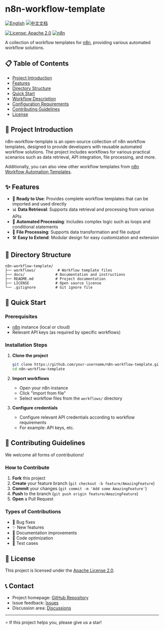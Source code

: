 # n8n-workflow-template

[![English](https://img.shields.io/badge/English-Click-yellow)](README.md)
[![中文文档](https://img.shields.io/badge/中文文档-点击查看-orange)](README-zh.md)

[![License: Apache 2.0](https://img.shields.io/badge/License-Apache%202.0-blue.svg)](https://opensource.org/licenses/Apache-2.0)
[![n8n](https://img.shields.io/badge/n8n-Workflow%20Template-green.svg)](https://n8n.io/)

A collection of workflow templates for [n8n](https://n8n.io/), providing various automated workflow solutions.

## 📋 Table of Contents

- [Project Introduction](#project-introduction)
- [Features](#features)
- [Directory Structure](#directory-structure)
- [Quick Start](#quick-start)
- [Workflow Description](#workflow-description)
- [Configuration Requirements](#configuration-requirements)
- [Contributing Guidelines](#contributing-guidelines)
- [License](#license)

## 🎯 Project Introduction

n8n-workflow-template is an open-source collection of n8n workflow templates, designed to provide developers with reusable automated workflow solutions. The project includes workflows for various practical scenarios such as data retrieval, API integration, file processing, and more.

Additionally, you can also view other workflow templates from [n8n Workflow Automation Templates](https://n8n.io/workflows/?utm_source=n8n_app&utm_medium=template_library).

## ✨ Features

- 🚀 **Ready to Use**: Provides complete workflow templates that can be imported and used directly
- 📊 **Data Retrieval**: Supports data retrieval and processing from various APIs
- 🔄 **Automated Processing**: Includes complex logic such as loops and conditional statements
- 📁 **File Processing**: Supports data transformation and file output
- 🛠️ **Easy to Extend**: Modular design for easy customization and extension

## 📁 Directory Structure

```
n8n-workflow-template/
├── workflows/          # Workflow template files
├── docs/              # Documentation and instructions
├── README.md          # Project documentation
├── LICENSE            # Open source license
└── .gitignore         # Git ignore file
```

## 🚀 Quick Start

### Prerequisites

- [n8n](https://n8n.io/) instance (local or cloud)
- Relevant API keys (as required by specific workflows)

### Installation Steps

1. **Clone the project**
   ```bash
   git clone https://github.com/your-username/n8n-workflow-template.git
   cd n8n-workflow-template
   ```

2. **Import workflows**
   - Open your n8n instance
   - Click "Import from file"
   - Select workflow files from the `workflows/` directory

3. **Configure credentials**
   - Configure relevant API credentials according to workflow requirements
   - For example: API keys, etc.

## 🤝 Contributing Guidelines

We welcome all forms of contributions!

### How to Contribute

1. **Fork** this project
2. **Create** your feature branch (`git checkout -b feature/AmazingFeature`)
3. **Commit** your changes (`git commit -m 'Add some AmazingFeature'`)
4. **Push** to the branch (`git push origin feature/AmazingFeature`)
5. **Open** a Pull Request

### Types of Contributions

- 🐛 Bug fixes
- ✨ New features
- 📝 Documentation improvements
- 🎨 Code optimization
- 🧪 Test cases

## 📄 License

This project is licensed under the [Apache License 2.0](LICENSE).

## 📞 Contact

- Project homepage: [GitHub Repository](https://github.com/your-username/n8n-workflow-template)
- Issue feedback: [Issues](https://github.com/your-username/n8n-workflow-template/issues)
- Discussion area: [Discussions](https://github.com/your-username/n8n-workflow-template/discussions)

---

⭐ If this project helps you, please give us a star!
